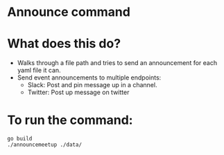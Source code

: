 # Announce command

# What does this do?
- Walks through a file path and tries to send an announcement for each yaml file it can.
- Send event announcements to multiple endpoints:
  - Slack: Post and pin message up in a channel.
  - Twitter: Post up message on twitter

# To run the command:
```
go build
./announcemeetup ./data/
```